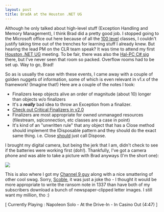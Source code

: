 ```yaml
---
layout: post
title: BradA at the Houston .NET UG
---
```

Although he only talked about high-level stuff (Exception Handling and Memory 
Management), I think Brad did a pretty good job. I stopped going to the 
Microsoft office out here because of all the <a href="http://support.microsoft.com/?scid=http://support.microsoft.com%2Fservicedesks%2Fwebcasts%2Flevels.asp">100 
level</a> classes, I couldn't justify taking time out of the trenches for 
learning stuff I already knew. But hearing the lead PM on the CLR team speak? It 
was time to attend my first <a href="http://hdnug.org/hdnug/home.aspx">Houston 
.NET UG</a> meeting. To be fair, there was also the <a href="http://www.hal-pc.org/~odiswooten/csharp/">Hal-PC C# sig</a> there, but 
I've never seen that room so packed. Overflow rooms had to be set up. Way to go, 
Brad!

So as is usually the case with these events, I came away with a couple of 
golden nuggets of information, some of which is even relevant in v1.x of the 
framework! (Imagine that!) Here are a couple of the notes I took:

* Finalizers keep objects alive an order of magnitude (about 10) longer than objects w/o finalizers 
* It's a <strong><em>really</em></strong> bad idea to throw an Exception from a finalizer. 
* <a href="http://blogs.msdn.com/cbrumme/archive/2004/02/20/77460.aspx">Check out Critical Finalizers in v2.0</a> 
* Finalizers are most appropriate for owned unmanaged resources (filestream, sqlconnection, etc classes are a case in point) 
* It's kind of an "unwritten rule" that any object that has a Close method should implement the IDisposable pattern and they should do the exact same thing. i.e. Close <u>should</u> just call Dispose.

I brought my digital camera, but being the jerk that I am, didn't check to 
see if the batteries were working first (doh!). Thankfully, I've got a camera 
phone and was able to take a picture with Brad anyways (I'm the short one):

<img src="/assets/images/02-16-05_1936.jpg" />

This is also where I got my [Channel 9 guy](/posts/2005-02-17-Channel-9-guy) along with a nice smattering of other cool swag. Sorry, <a href="http://radio.weblogs.com/0001011/">Scoble</a>, it was just a joke tho - I 
thought it would be more appropriate to write the ransom note in 1337 than have 
both of my subscribers download a bunch of newspaper-clipped letter images. I 
still want my million, tho :)

<p class="media">[ Currently Playing : Napoleon 
Solo - At the Drive-In - In Casino Out (4:47) ]</p>
